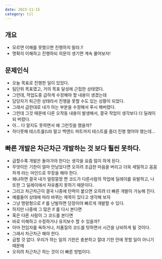 ```yaml
---
date: 2023-11-15
category: til
---
```


## 개요

- 모르면 이해를 못했으면 진행하지 말라.!!
- 명확히 이해하고 진행하되 의문이 생기면 계속 물어보자!

## 문제인식

- 오늘 목표로 진행한 일이 있었다.
- 팀단위 목표였고, 거의 목표 달성에 근접한 상태였다.
- 그런데, 작업도중 급하게 수정해야 할 내용이 생겼는데
- 담당자가 퇴근한 상태라서 진행을 못할 수도 있는 상황이 되었다.
- 그래서 급한대로 내가 아는 부분을 수정해서 푸시 해버렸다.
- 그런데 그것 때문에 다른 오작동 내용이 발생해서, 결국 작업이 생각보다 더 딜레이 되 버렸다.
- 아... 다 알지도 못하면서 왜 그런짓을 했을까?
- 하다못해 테스트를(UI) 말고 백앤드 파트까지 테스트를 좀더 진행 했어야 했는데...

## 빠른 개발은 차근차근 개발하는 것 보다 훨씬 못하다.

- 급할수록 개발은 돌아가야 한다는 생각을 요즘 많이 하게 된다.
- 무엇이든 기한이 얼마 안남았다면 오히려 조급한 마음을 버리고 더욱 세밀하고 꼼꼼하게 라는 마인드로 무장을 해야 한다.
- 왜냐하면 결국 내가 얼렁뚱땅 짠 코드가 다른사람의 작업에 딜레이를 유발하고, 나또한 그 딜레이에서 자유롭지 못하기 때문이다.
- 그리고 차근차근이 결국 나중에 탄력이 붙으면 오히려 더 빠른 개발이 가능해 진다.
- 예를들어 상태에 따라 바뀌는 제목이 있다고 생각해 보자
- 그냥 명령형으로 if 를 난발하면 당장이야 빠르게 개발할 수 있다.
- 하지만 나중에 그 많은 if 를 다시 본다면
- 혹은 다른 사람이 그 코드를 본다면
- 바로 이해하고 수정하거나 유지보수 할 수 있을까?
- 아마 전임자를 욕하거나, 저품질의 코드를 탓하면서 시간을 낭비하게 될 것이다.
- 그래서 차근차근 해야 한다.
- 급할 것 없다. 우리가 하는 일의 기한은 충분하고 절대 기한 안에 못할 일이 아니기 때문에
- 오히려 차근차근 하는 것이 더 빠른 방법이다.
